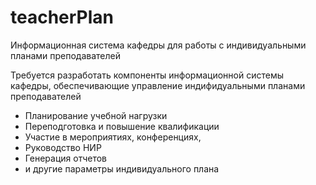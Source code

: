 # teacherPlan
Информационная система кафедры для работы с индивидуальными планами преподавателей

Требуется разработать компоненты информационной системы кафедры, обеспечивающие управление индифидуальными планами преподавателей

*  Планирование учебной нагрузки
*  Переподготовка и повышение квалификации
*  Участие в мероприятиях, конференциях,
*  Руководство НИР
*  Генерация отчетов
*  и другие параметры индивидуального плана
